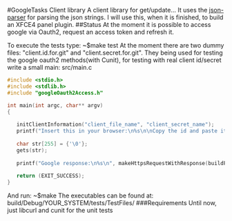 #GoogleTasks Client library
A client library for get/update...
It uses the [json-parser](https://github.com/udp/json-parser) for parsing the json strings.
I will use this, when it is finished, to build an XFCE4 panel plugin.
##Status
At the moment it is possible to access google via Oauth2, request an access token and refresh it.

To execute the tests type:
    ~$make test
At the moment there are two dummy files: "client.id.for.git" and "client.secret.for.git".
They being used for testing the google oauth2 methods(with Cunit), for testing with real client id/secret write a small main:
src/main.c
```c
#include <stdio.h>
#include <stdlib.h>
#include "googleOauth2Access.h"

int main(int argc, char** argv) 
{
   
   initClientInformation("client_file_name", "client_secret_name");
   printf("Insert this in your browser:\n%s\n\nCopy the id and paste it:\n", buildAccessTokenRequestAsHtmlRequest());
   
   char str[255] = {'\0'};
   gets(str);
    
   printf("Google response:\n%s\n", makeHttpsRequestWithResponse(buildPostFieldsForRequestingAnAccessToken(&str), TOKEN_SERVER));
    
   return (EXIT_SUCCESS);
}
```

And run: 
    ~$make
The executables can be found at:    
    build/Debug/YOUR_SYSTEM/tests/TestFiles/
###Requirements
Until now, just libcurl and cunit for the unit tests

